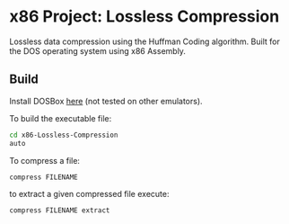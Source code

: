 # x86 Project: Lossless Compression

Lossless data compression using the Huffman Coding algorithm.
Built for the DOS operating system using x86 Assembly.

## Build
Install DOSBox [here](http://data.cyber.org.il/assembly/dosbox.exe) (not tested on other emulators).

To build the executable file:
```bash
cd x86-Lossless-Compression
auto
```

To compress a file:
```
compress FILENAME
```

to extract a given compressed file execute:
```
compress FILENAME extract
```
